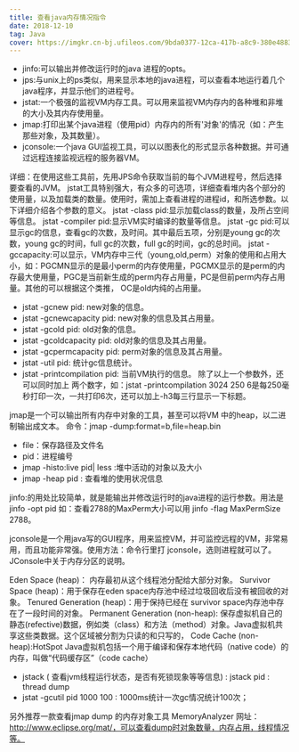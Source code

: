 ```yaml
---
title: 查看java内存情况指令
date: 2018-12-10
tag: Java
cover: https://imgkr.cn-bj.ufileos.com/9bda0377-12ca-417b-a8c9-380e48834ade.png
---
```


- jinfo:可以输出并修改运行时的java 进程的opts。 
- jps:与unix上的ps类似，用来显示本地的java进程，可以查看本地运行着几个java程序，并显示他们的进程号。 
- jstat:一个极强的监视VM内存工具。可以用来监视VM内存内的各种堆和非堆的大小及其内存使用量。 
- jmap:打印出某个java进程（使用pid）内存内的所有'对象'的情况（如：产生那些对象，及其数量）。 
- jconsole:一个java GUI监视工具，可以以图表化的形式显示各种数据。并可通过远程连接监视远程的服务器VM。 

详细：在使用这些工具前，先用JPS命令获取当前的每个JVM进程号，然后选择要查看的JVM。 
jstat工具特别强大，有众多的可选项，详细查看堆内各个部分的使用量，以及加载类的数量。使用时，需加上查看进程的进程id，和所选参数。以下详细介绍各个参数的意义。 
jstat -class pid:显示加载class的数量，及所占空间等信息。 
jstat -compiler pid:显示VM实时编译的数量等信息。 
jstat -gc pid:可以显示gc的信息，查看gc的次数，及时间。其中最后五项，分别是young gc的次数，young gc的时间，full gc的次数，full gc的时间，gc的总时间。 
jstat -gccapacity:可以显示，VM内存中三代（young,old,perm）对象的使用和占用大小，如：PGCMN显示的是最小perm的内存使用量，PGCMX显示的是perm的内存最大使用量，PGC是当前新生成的perm内存占用量，PC是但前perm内存占用量。其他的可以根据这个类推， OC是old内纯的占用量。 
- jstat -gcnew pid: new对象的信息。 
- jstat -gcnewcapacity pid: new对象的信息及其占用量。 
- jstat -gcold pid: old对象的信息。 
- jstat -gcoldcapacity pid: old对象的信息及其占用量。 
- jstat -gcpermcapacity pid: perm对象的信息及其占用量。 
- jstat -util pid: 统计gc信息统计。 
- jstat -printcompilation pid: 当前VM执行的信息。 
除了以上一个参数外，还可以同时加上 两个数字，如：jstat -printcompilation 3024 250 6是每250毫秒打印一次，一共打印6次，还可以加上-h3每三行显示一下标题。 

jmap是一个可以输出所有内存中对象的工具，甚至可以将VM 中的heap，以二进制输出成文本。 
命令：jmap -dump:format=b,file=heap.bin <pid> 
- file：保存路径及文件名 
- pid：进程编号 
- jmap -histo:live  pid| less :堆中活动的对象以及大小 
- jmap -heap pid : 查看堆的使用状况信息 


jinfo:的用处比较简单，就是能输出并修改运行时的java进程的运行参数。用法是jinfo -opt pid 如：查看2788的MaxPerm大小可以用 jinfo -flag MaxPermSize 2788。 

jconsole是一个用java写的GUI程序，用来监控VM，并可监控远程的VM，非常易用，而且功能非常强。使用方法：命令行里打 jconsole，选则进程就可以了。 
JConsole中关于内存分区的说明。 

Eden Space (heap)： 内存最初从这个线程池分配给大部分对象。 
Survivor Space (heap)：用于保存在eden space内存池中经过垃圾回收后没有被回收的对象。 
Tenured Generation (heap)：用于保持已经在 survivor space内存池中存在了一段时间的对象。 
Permanent Generation (non-heap): 保存虚拟机自己的静态(refective)数据，例如类（class）和方法（method）对象。Java虚拟机共享这些类数据。这个区域被分割为只读的和只写的， 
Code Cache (non-heap):HotSpot Java虚拟机包括一个用于编译和保存本地代码（native code）的内存，叫做“代码缓存区”（code cache） 

- jstack ( 查看jvm线程运行状态，是否有死锁现象等等信息) : jstack pid : thread dump 
- jstat -gcutil  pid  1000 100  : 1000ms统计一次gc情况统计100次； 

另外推荐一款查看jmap dump 的内存对象工具 MemoryAnalyzer 
网址：http://www.eclipse.org/mat/，可以查看dump时对象数量，内存占用，线程情况等。